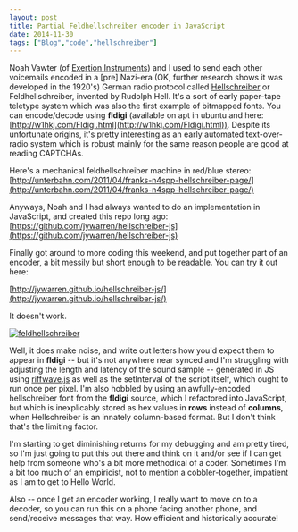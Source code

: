 ```yaml
---
layout: post
title: Partial Feldhellschreiber encoder in JavaScript
date: 2014-11-30
tags: ["Blog","code","hellschreiber"]
---
```


Noah Vawter (of [Exertion Instruments](http://exertion.pbworks.com/)) and I used to send each other voicemails encoded in a [pre] Nazi-era (OK, further research shows it was developed in the 1920's) German radio protocol called [Hellschreiber](https://en.wikipedia.org/wiki/Hellschreiber) or Feldhellschreiber, invented by Rudolph Hell. It's a sort of early paper-tape teletype system which was also the first example of bitmapped fonts. You can encode/decode using **fldigi** (available on apt in ubuntu and here: [http://w1hkj.com/Fldigi.html](http://w1hkj.com/Fldigi.html)). Despite its unfortunate origins, it's pretty interesting as an early automated text-over-radio system which is robust mainly for the same reason people are good at reading CAPTCHAs.

Here's a mechanical feldhellschreiber machine in red/blue stereo: [http://unterbahn.com/2011/04/franks-n4spp-hellschreiber-page/](http://unterbahn.com/2011/04/franks-n4spp-hellschreiber-page/)

Anyways, Noah and I had always wanted to do an implementation in JavaScript, and created this repo long ago: [https://github.com/jywarren/hellschreiber-js](https://github.com/jywarren/hellschreiber-js)

Finally got around to more coding this weekend, and put together part of an encoder, a bit messily but short enough to be readable. You can try it out here:

[http://jywarren.github.io/hellschreiber-js/](http://jywarren.github.io/hellschreiber-js/)

It doesn't work.

[![feldhellschreiber](feldhellschreiber-1024x575.png)](http://unterbahn.com/wp-content/uploads/2014/11/feldhellschreiber.png)

Well, it does make noise, and write out letters how you'd expect them to appear in **fldigi** -- but it's not anywhere near synced and I'm struggling with adjusting the length and latency of the sound sample -- generated in JS using [riffwave.js](http://www.codebase.es/riffwave/) as well as the setInterval of the script itself, which ought to run once per pixel. I'm also hobbled by using an awfully-encoded hellschreiber font from the **fldigi** source, which I refactored into JavaScript, but which is inexplicably stored as hex values in **rows** instead of **columns**, when Hellschreiber is an innately column-based format. But I don't think that's the limiting factor.

I'm starting to get diminishing returns for my debugging and am pretty tired, so I'm just going to put this out there and think on it and/or see if I can get help from someone who's a bit more methodical of a coder. Sometimes I'm a bit too much of an empiricist, not to mention a cobbler-together, impatient as I am to get to Hello World.

Also -- once I get an encoder working, I really want to move on to a decoder, so you can run this on a phone facing another phone, and send/receive messages that way. How efficient and historically accurate!